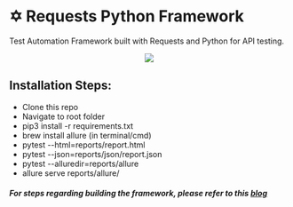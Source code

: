 # ✡️ Requests Python Framework

Test Automation Framework built with Requests and Python for API testing.

<p align="center">
  <kbd>
    <img src="DemoExecution.gif"></img>
  </kbd>
</p>

    
## Installation Steps:
* Clone this repo
* Navigate to root folder
* pip3 install -r requirements.txt
* brew install allure (in terminal/cmd)
* pytest --html=reports/report.html
* pytest --json=reports/json/report.json
* pytest --alluredir=reports/allure
* allure serve reports/allure/


##### For steps regarding building the framework, please refer to this **[blog](MY_BLOG)**